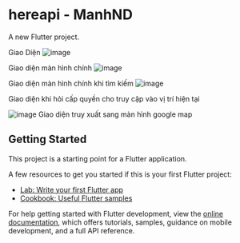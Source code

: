 # hereapi - ManhND

A new Flutter project.

Giao Diện
![image](https://github.com/user-attachments/assets/9f3923f9-bc59-4fc2-a000-ea024bf9830a=300x)

Giao diện màn hình chính
![image](https://github.com/user-attachments/assets/d0720828-5553-40e3-aefd-f9483cce5711=300x)

Giao diện màn hình chính khi tìm kiếm
![image](https://github.com/user-attachments/assets/2cab1a1d-e55e-44ef-b8af-76216687a403=300x)

Giao diện khi hỏi cấp quyền cho truy cập vào vị trí hiện tại

![image](https://github.com/user-attachments/assets/b53e12cb-6d09-4195-aedf-73833e0f4dbe=300x)
Giao diện truy xuất sang màn hình google map


## Getting Started

This project is a starting point for a Flutter application.

A few resources to get you started if this is your first Flutter project:

- [Lab: Write your first Flutter app](https://docs.flutter.dev/get-started/codelab)
- [Cookbook: Useful Flutter samples](https://docs.flutter.dev/cookbook)

For help getting started with Flutter development, view the
[online documentation](https://docs.flutter.dev/), which offers tutorials,
samples, guidance on mobile development, and a full API reference.

